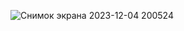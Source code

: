 ![Снимок экрана 2023-12-04 200524](https://github.com/irzh84/HW-Autotest-lesson7/assets/141059359/a6ed5ffe-2fba-44b5-8b1a-abd5498f09b2)
